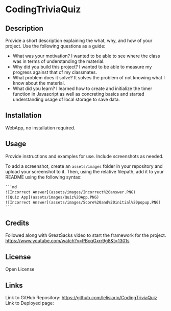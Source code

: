 # CodingTriviaQuiz

## Description

Provide a short description explaining the what, why, and how of your project. Use the following questions as a guide:

- What was your motivation? I wanted to be able to see where the class was in terms of understanding the material.
- Why did you build this project? I wanted to be able to measure my progress against that of my classmates.
- What problem does it solve? It solves the problem of not knowing what I know about the material.
- What did you learn? I learned how to create and initialize the timer function in Javascript as well as concreting basics and started understanding usage of local storage to save data.

## Installation

WebApp, no installation required.

## Usage

Provide instructions and examples for use. Include screenshots as needed.

To add a screenshot, create an `assets/images` folder in your repository and upload your screenshot to it. Then, using the relative filepath, add it to your README using the following syntax:

    ```md
    ![Incorrect Answer](assets/images/Incorrect%20answer.PNG)
    ![Quiz App](assets/images/Quiz%20App.PNG)
    ![Incorrect Answer](assets/images/Score%20and%20initial%20popup.PNG)
    ```

## Credits

Followed along with GreatSacks video to start the framework for the project. https://www.youtube.com/watch?v=PBcqGxrr9g8&t=1301s

## License
Open License

## Links
Link to GitHub Repository: https://github.com/lelisiario/CodingTriviaQuiz
Link to Deployed page: 